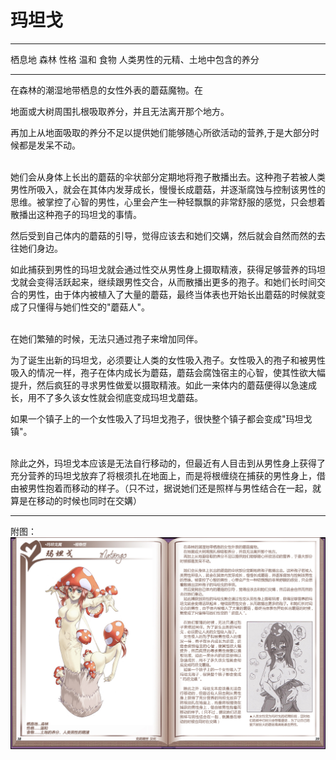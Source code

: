 # 玛坦戈

  -------- ----------------------------------
  栖息地   森林
  性格     温和
  食物     人类男性的元精、土地中包含的养分
  -------- ----------------------------------

在森林的潮湿地带栖息的女性外表的蘑菇魔物。在

地面或大树周围扎根吸取养分，并且无法离开那个地方。

再加上从地面吸取的养分不足以提供她们能够随心所欲活动的营养,于是大部分时候都是发呆不动。

<br>
她们会从身体上长出的蘑菇的伞状部分定期地将孢子散播出去。这种孢子若被人类男性所吸入，就会在其体内发芽成长，慢慢长成蘑菇，并逐渐腐蚀与控制该男性的思维。被掌控了心智的男性，心里会产生一种轻飘飘的非常舒服的感觉，只会想着散播出这种孢子的玛坦戈的事情。

然后受到自己体内的蘑菇的引导，觉得应该去和她们交媾，然后就会自然而然的去往她们身边。

如此捕获到男性的玛坦戈就会通过性交从男性身上摄取精液，获得足够营养的玛坦戈就会变得活跃起来，继续跟男性交合，从而散播出更多的孢子。和她们长时间交合的男性，由于体内被植入了大量的蘑菇，最终当体表也开始长出蘑菇的时候就变成了只懂得与她们性交的"蘑菇人"。

<br>
在她们繁殖的时候，无法只通过孢子来增加同伴。

为了诞生出新的玛坦戈，必须要让人类的女性吸入孢子。女性吸入的孢子和被男性吸入的情况一样，孢子在体内成长为蘑菇，蘑菇会腐蚀宿主的心智，使其性欲大幅提升，然后疯狂的寻求男性做爱以摄取精液。如此一来体内的蘑菇便得以急速成长，用不了多久该女性就会彻底变成玛坦戈蘑菇。

如果一个镇子上的一个女性吸入了玛坦戈孢子，很快整个镇子都会变成"玛坦戈镇"。

<br>
除此之外，玛坦戈本应该是无法自行移动的，但最近有人目击到从男性身上获得了充分营养的玛坦戈放弃了将根须扎在地面上，而是将根缠绕在捕获的男性身上，借由被男性抱着而移动的样子。（只不过，据说她们还是照样与男性结合在一起，就算是在移动的时候也同时在交媾）

------------------------------------------------------------------------

附图： ![](img\魔物娘图鉴I\38-39玛坦戈.jpg)
